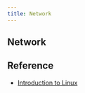 ```yaml
---
title: Network
---
```


## Network


## Reference
* [Introduction to Linux](https://www.tldp.org/LDP/intro-linux/html/index.html)
